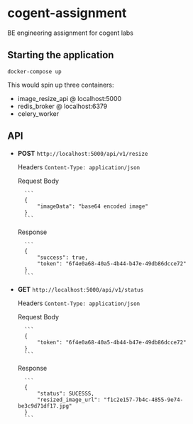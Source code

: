 # cogent-assignment
BE engineering assignment for cogent labs

## Starting the application
```docker
docker-compose up
```
This would spin up three containers:
- image_resize_api @ localhost:5000
- redis_broker @ localhost:6379
- celery_worker 

## API
- **POST** `http://localhost:5000/api/v1/resize`

    Headers 
     `Content-Type: application/json`
     
    Request Body

        ```
        {
            "imageData": "base64 encoded image"
        }
        ``` 
     Response

        ```
        {
            "success": true,
            "token": "6f4e0a68-40a5-4b44-b47e-49db86dcce72"
        }
        ```   
- **GET** `http://localhost:5000/api/v1/status`

    Headers 
     `Content-Type: application/json`
     
    Request Body

        ```
        {
            "token": "6f4e0a68-40a5-4b44-b47e-49db86dcce72"
        }
        ``` 
    Response

        ```
        {
            "status": SUCESSS,
            "resized_image_url": "f1c2e157-7b4c-4855-9e74-be3c9d71df17.jpg"
        }
        ```
